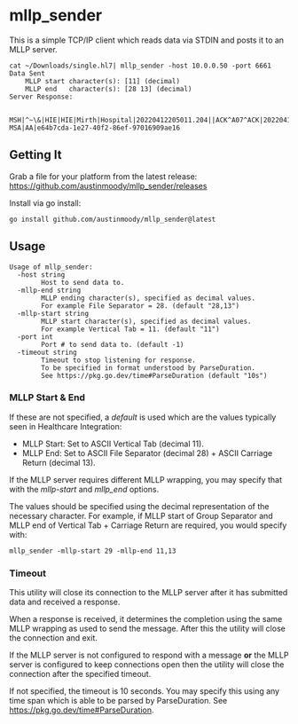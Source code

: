 # mllp_sender

This is a simple TCP/IP client which reads data via STDIN and posts it to an MLLP server.

```
cat ~/Downloads/single.hl7| mllp_sender -host 10.0.0.50 -port 6661
Data Sent
	MLLP start character(s): [11] (decimal)
	MLLP end   character(s): [28 13] (decimal)
Server Response:


MSH|^~\&|HIE|HIE|Mirth|Hospital|20220412205011.204||ACK^A07^ACK|20220412205011.204|P|2.5.1
MSA|AA|e64b7cda-1e27-40f2-86ef-97016909ae16
```

## Getting It

Grab a file for your platform from the latest release: https://github.com/austinmoody/mllp_sender/releases

Install via go install:

```
go install github.com/austinmoody/mllp_sender@latest
```
## Usage

```
Usage of mllp_sender:
  -host string
    	Host to send data to.
  -mllp-end string
    	MLLP ending character(s), specified as decimal values.
    	For example File Separator = 28. (default "28,13")
  -mllp-start string
    	MLLP start character(s), specified as decimal values.
    	For example Vertical Tab = 11. (default "11")
  -port int
    	Port # to send data to. (default -1)
  -timeout string
    	Timeout to stop listening for response.
    	To be specified in format understood by ParseDuration.
    	See https://pkg.go.dev/time#ParseDuration (default "10s")
```

### MLLP Start & End

If these are not specified, a _default_ is used which are the values typically seen in Healthcare Integration:

* MLLP Start: Set to ASCII Vertical Tab (decimal 11).
* MLLP End: Set to ASCII File Separator (decimal 28) + ASCII Carriage Return (decimal 13).

If the MLLP server requires different MLLP wrapping, you may specify that with the _mllp-start_ and _mllp_end_ options.

The values should be specified using the decimal representation of the necessary character.  For example, if MLLP start of Group Separator and MLLP end of Vertical Tab + Carriage Return are required, you would specify with:

```
mllp_sender -mllp-start 29 -mllp-end 11,13
```

### Timeout

This utility will close its connection to the MLLP server after it has submitted data and received a response.  

When a response is received, it determines the completion using the same MLLP wrapping as used to send the message.  After this the utility will close the connection and exit.

If the MLLP server is not configured to respond with a message **or** the MLLP server is configured to keep connections open then the utility will close the connection after the specified timeout.

If not specified, the timeout is 10 seconds.  You may specify this using any time span which is able to be parsed by ParseDuration.  See https://pkg.go.dev/time#ParseDuration.